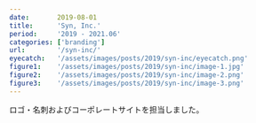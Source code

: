 ```yaml
---
date:       2019-08-01
title:      'Syn, Inc.'
period:     '2019 - 2021.06'
categories: ['branding']
url:        '/syn-inc/'
eyecatch:   '/assets/images/posts/2019/syn-inc/eyecatch.png'
figure1:    '/assets/images/posts/2019/syn-inc/image-1.jpg'
figure2:    '/assets/images/posts/2019/syn-inc/image-2.png'
figure3:    '/assets/images/posts/2019/syn-inc/image-3.png'
---
```


ロゴ・名刺およびコーポレートサイトを担当しました。  
